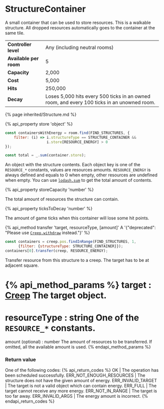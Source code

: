 # StructureContainer

<img src="img/container.png" alt="" align="right" />

A small container that can be used to store resources. This is a walkable structure. All dropped resources automatically goes to the container at the same tile.

<table class="table gameplay-info">
    <tbody>
    <tr>
        <td><strong>Controller level</strong></td>
        <td>Any (including neutral rooms)</td>
    </tr>
    <tr>
        <td><strong>Available per room</strong></td>
        <td>5</td>
    </tr>
    <tr>
        <td><strong>Capacity</strong></td>
        <td>2,000</td>
    </tr>
    <tr>
        <td><strong>Cost</strong></td>
        <td>5,000</td>
    </tr>
    <tr>
        <td><strong>Hits</strong></td>
        <td>250,000</td>
    </tr>
    <tr>
        <td><strong>Decay</strong></td>
        <td>Loses 5,000 hits every 500 ticks in an owned room, and every 100 ticks in an unowned room.</td>
    </tr>
    </tbody>
</table>

{% page inherited/Structure.md %}

{% api_property store 'object' %}

```javascript
const containersWithEnergy = room.find(FIND_STRUCTURES, {
    filter: (i) => i.structureType == STRUCTURE_CONTAINER &&
                   i.store[RESOURCE_ENERGY] > 0
});
```

```javascript
const total = _.sum(container.store);
``` 

An object with the structure contents. Each object key is one of the <code>RESOURCE_*</code> constants, values are resources amounts. <code>RESOURCE_ENERGY</code> is always defined and equals to 0 when empty, other resources are undefined when empty. You can use <a href="https://github.com/lodash/lodash/blob/3.10.1/doc/README.md#_sumcollection-iteratee-thisarg"><code>lodash.sum</code></a> to get the total amount of contents.



{% api_property storeCapacity 'number' %}



The total amount of resources the structure can contain.



{% api_property ticksToDecay 'number' %}



The amount of game ticks when this container will lose some hit points.



{% api_method transfer 'target, resourceType, [amount]' A '{"deprecated": "Please use [`Creep.withdraw`](#Creep.withdraw) instead."}' %}

```javascript
const containers = creep.pos.findInRange(FIND_STRUCTURES, 1,
      {filter: {structureType: STRUCTURE_CONTAINER}});
containers[0].transfer(creep, RESOURCE_ENERGY);
```

Transfer resource from this structure to a creep. The target has to be at adjacent square.

{% api_method_params %}
target : <a href="#Creep">Creep</a>
The target object.
===
resourceType : string
One of the <code>RESOURCE_*</code> constants.
===
amount (optional) : number
The amount of resources to be transferred. If omitted, all the available amount is used.
{% endapi_method_params %}


### Return value

One of the following codes:
{% api_return_codes %}
OK | The operation has been scheduled successfully.
ERR_NOT_ENOUGH_RESOURCES | The structure does not have the given amount of energy.
ERR_INVALID_TARGET | The target is not a valid object which can contain energy.
ERR_FULL | The target cannot receive any more energy.
ERR_NOT_IN_RANGE | The target is too far away.
ERR_INVALID_ARGS | The energy amount is incorrect.
{% endapi_return_codes %}


